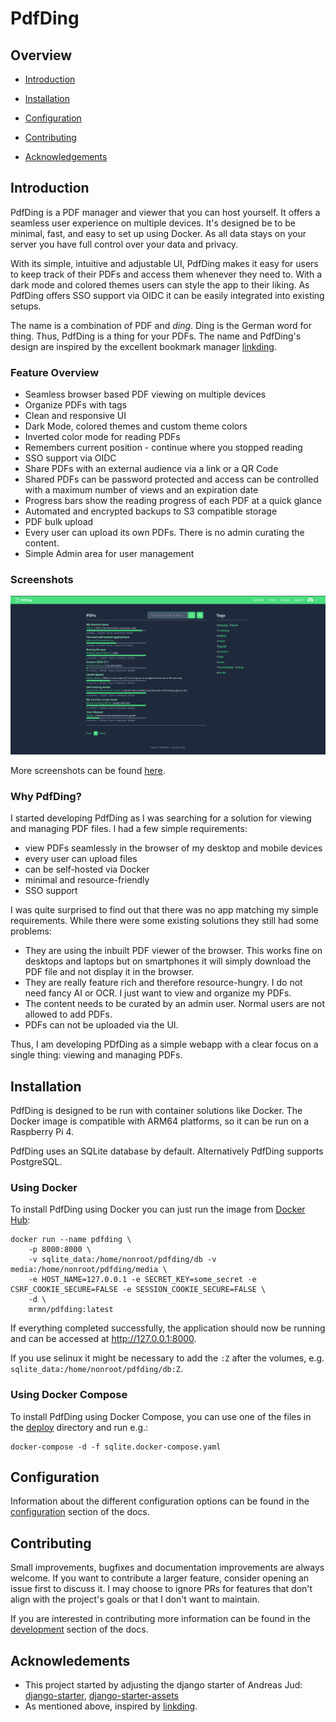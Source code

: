 # PdfDing

## Overview
- [Introduction](#introduction)
- [Installation](#installation)

- [Configuration](#configuration)
- [Contributing](#contributing)
- [Acknowledgements](#acknowledements)

## Introduction
PdfDing is a PDF manager and viewer that you can host yourself. It offers a seamless user experience on multiple
devices. It's designed be to be minimal, fast, and easy to set up using Docker. As all data stays on your server
you have full control over your data and privacy.

With its simple, intuitive and adjustable UI, PdfDing makes it easy for users to keep track of their PDFs
and access them whenever they need to. With a dark mode and colored themes users can style the app to
their liking. As PdfDing offers SSO support via OIDC it can be easily integrated into existing setups.

The name is a combination of PDF and *ding*. Ding is the German word for thing. Thus, PdfDing is a thing for
your PDFs. The name and PdfDing's design are inspired by the excellent bookmark manager
[linkding](https://github.com/sissbruecker/linkding).


### Feature Overview
* Seamless browser based PDF viewing on multiple devices
* Organize PDFs with tags
* Clean and responsive UI
* Dark Mode, colored themes and custom theme colors
* Inverted color mode for reading PDFs
* Remembers current position - continue where you stopped reading
* SSO support via OIDC
* Share PDFs with an external audience via a link or a QR Code
* Shared PDFs can be password protected and access can be controlled with a maximum number of views and an expiration date
* Progress bars show the reading progress of each PDF at a quick glance
* Automated and encrypted backups to S3 compatible storage
* PDF bulk upload
* Every user can upload its own PDFs. There is no admin curating the content.
* Simple Admin area for user management

### Screenshots
![](https://github.com/mrmn2/PdfDing-Screenshots/blob/master/screenshots/pdf_overview_dark_green.png)

More screenshots can be found [here](https://github.com/mrmn2/PdfDing/blob/master/docs/screenshots.md).

### Why PdfDing?
I started developing PdfDing as I was searching for a solution for viewing and managing PDF files.
I had a few simple requirements:

* view PDFs seamlessly in the browser of my desktop and mobile devices
* every user can upload files
* can be self-hosted via Docker
* minimal and resource-friendly
* SSO support

I was quite surprised to find out that there was no app matching my simple requirements. While there
were some existing solutions they still had some problems:

* They are using the inbuilt PDF viewer of the browser. This works fine on desktops and laptops but on smartphones
  it will simply download the PDF file and not display it in the browser.
* They are really feature rich and therefore resource-hungry. I do not need fancy AI or OCR. I just want
  to view and organize my PDFs.
* The content needs to be curated by an admin user. Normal users are not allowed to add PDFs.
* PDFs can not be uploaded via the UI.

Thus, I am developing PDfDing as a simple webapp with a clear focus on a single thing: viewing and managing PDFs.

## Installation
PdfDing is designed to be run with container solutions like Docker. The Docker image is compatible with ARM64 platforms,
so it can be run on a Raspberry Pi 4.

PdfDing uses an SQLite database by default. Alternatively PdfDing supports PostgreSQL.

### Using Docker
To install PdfDing using Docker you can just run the image from [Docker Hub](https://hub.docker.com/r/mrmn/pdfding):

```
docker run --name pdfding \
    -p 8000:8000 \
    -v sqlite_data:/home/nonroot/pdfding/db -v media:/home/nonroot/pdfding/media \
    -e HOST_NAME=127.0.0.1 -e SECRET_KEY=some_secret -e CSRF_COOKIE_SECURE=FALSE -e SESSION_COOKIE_SECURE=FALSE \
    -d \
    mrmn/pdfding:latest
```

If everything completed successfully, the application should now be running
and can be accessed at http://127.0.0.1:8000.

If you use selinux it might be necessary to add the `:Z` after the volumes, e.g.
`sqlite_data:/home/nonroot/pdfding/db:Z`.

### Using Docker Compose
To install PdfDing using Docker Compose, you can use one of the files in the
[deploy](https://github.com/mrmn2/PdfDing/tree/master/deploy) directory and run e.g.:

```
docker-compose -d -f sqlite.docker-compose.yaml
```

## Configuration
Information about the different configuration options can be found in the
[configuration](https://github.com/mrmn2/PdfDing/blob/master/docs/configuration.md) section of the docs.

## Contributing
Small improvements, bugfixes and documentation improvements are always welcome.
If you want to contribute a larger feature, consider opening an issue first to
discuss it. I may choose to ignore PRs for features that don't align with the
project's goals or that I don't want to maintain.

If you are interested in contributing more information can be found in the
[development](https://github.com/mrmn2/PdfDing/blob/master/docs/development.md) section of the docs.

## Acknowledements
* This project started by adjusting the django starter of Andreas Jud: [django-starter](https://github.com/andyjud/django-starter), [django-starter-assets](https://github.com/andyjud/django-starter-assets)
* As mentioned above, inspired by [linkding](https://github.com/sissbruecker/linkding).
